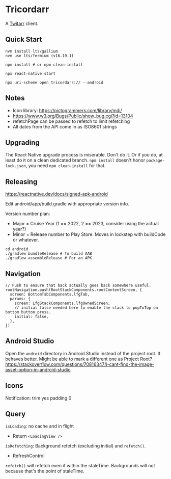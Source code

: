 Tricordarr
==========

A [Twitarr](https://github.com/jocosocial/swiftarr) client.

Quick Start
-----------
```
nvm install lts/gallium
nvm use lts/fermium (v16.19.1)

npm install # or npm clean-install

npx react-native start

npx uri-scheme open tricordarr:// --android
```

Notes
-----
* Icon library: https://pictogrammers.com/library/mdi/
* https://www.w3.org/Bugs/Public/show_bug.cgi?id=13104
* refetchPage can be passed to refetch to limit refetching
* All dates from the API come in as ISO8601 strings

Upgrading
---------
The React Native upgrade process is miserable. Don't do it. Or if you do, at least
do it on a clean dedicated branch. `npm install` doesn't honor `package-lock.json`,
you need `npm clean-install` for that.


Releasing
---------
https://reactnative.dev/docs/signed-apk-android

Edit android/app/build.gradle with appropriate version info.

Version number plan:
* Major = Cruise Year (1 == 2022, 2 == 2023, consider using the actual year?)
* Minor = Release number to Play Store. Moves in lockstep with buildCode or whatever.

```
cd android
./gradlew bundleRelease # To build AAB
./gradlew assembleRelease # For an APK
```

Navigation
----------
```
// Push to ensure that back actually goes back somewhere useful.
rootNavigation.push(RootStackComponents.rootContentScreen, {
  screen: BottomTabComponents.lfgTab,
  params: {
    screen: LfgStackComponents.lfgOwnedScreen,
    // initial false needed here to enable the stack to popToTop on bottom button press.
    initial: false,
  },
})
```

Android Studio
--------------
Open the `android` directory in Android Studio instead of the project root. It behaves better.
Might be able to mark a different one as Project Root?
https://stackoverflow.com/questions/70816347/i-cant-find-the-image-asset-option-in-android-studio

Icons
-----
Notification: trim yes padding 0

Query
-----
`isLoading`: no cache and in flight
* Return `<LoadingView />`

`isRefetching`: Background refetch (excluding initial) and `refetch()`.
* RefreshControl

`refetch()` will refetch even if within the staleTime. Backgrounds will not because that's the point of staleTime.
